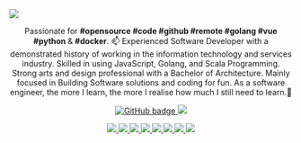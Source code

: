 <img src="https://res.cloudinary.com/dpdnaljnf/image/upload/v1595780057/go_sauis4.png"/>

<p align="center">Passionate for <b>#opensource #code #github #remote #golang #vue #python </b> & <b>#docker</b>. 📫 Experienced Software Developer with a demonstrated history of working in the information technology and services industry. Skilled in using JavaScript, Golang, and Scala Programming. Strong arts and design professional with a Bachelor of Architecture. Mainly focused in Building Software solutions and coding for fun. As a software engineer, the more I learn, the more I realise how much I still need to learn.💬</p>

<p align="center">
  <a href="https://github.com/Xanik?tab=followers">
    <img src="https://img.shields.io/github/followers/Xanik?label=Followers&logo=GitHub&style=for-the-badge" alt="GitHub badge" />
  </a>
  <a href="http://twitter.com/xan_ik">
    <img src="https://img.shields.io/twitter/follow/xan_ik?label=Twitter&logo=twitter&style=for-the-badge" />
  </a>
</p>
<p align="center">
  <a href="hhttps://img.shields.io/github/languages/top/Xanik/vms?color=red&label=Golang">
    <img src="https://img.shields.io/github/languages/top/Xanik/vms?color=red&label=Golang" />
  </a>
  <a href="https://img.shields.io/github/languages/count/Xanik/vms?color=lemon&label=Languages">
    <img src="https://img.shields.io/github/languages/count/Xanik/vms?color=lemon&label=Languages" />
  </a>
  <a href="https://img.shields.io/github/go-mod/go-version/Xanik/DevChallenge1.0">
    <img src="https://img.shields.io/github/go-mod/go-version/Xanik/DevChallenge1.0" />
  </a>
  <a href="https://img.shields.io/badge/Backend-Golang-yellowgreen">
    <img src="https://img.shields.io/badge/Backend-Golang-yellowgreen" />
  </a>
  <a href="https://img.shields.io/badge/Backend-NodeJs-yellow">
    <img src="https://img.shields.io/badge/Backend-Nodejs-yellow" />
  </a>
  <a href="https://img.shields.io/badge/Frondend-Vue-red">
    <img src="https://img.shields.io/badge/Frondend-Vue-red" />
  </a>
  <a href="https://img.shields.io/badge/Test-Vue-green">
    <img src="https://img.shields.io/badge/TDD-Vue-green" />
  </a>
  <a href="https://img.shields.io/badge/DeployTool-Vue-lime">
    <img src="https://img.shields.io/badge/Docker-Vue-lime" />
  </a>
</p>
